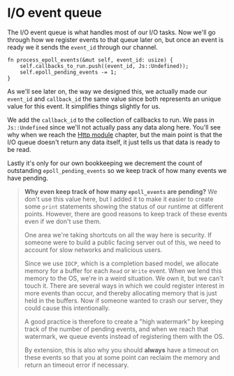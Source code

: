 # I/O event queue

The I/O event queue is what handles most of our I/O tasks. Now we'll go through
how we register events to that queue later on, but once an event is ready we
it sends the `event_id` through our channel.

```rust, ignored
fn process_epoll_events(&mut self, event_id: usize) {
    self.callbacks_to_run.push((event_id, Js::Undefined));
    self.epoll_pending_events -= 1;
}
```

As we'll see later on, the way we designed this, we actually made our `event_id`
and `callback_id` the same value since both represents an unique value for this
event. It simplifies things slightly for us.

We add the `callback_id` to the collection of callbacks to run. We pass
in `Js::Undefined` since we'll not actually pass any data along here. You'll see
why when we reach the [Http module](./8_3_http_module.md) chapter, but the main
point is that the I/O queue doesn't return any data itself, it just tells us that
data is ready to be read.

Lastly it's only for our own bookkeeping we decrement the count of outstanding
`epoll_pending_events` so we keep track of how many events we have pending.

> **Why even keep track of how many `epoll_events` are pending?**
> We don't use this value here, but I added it to make it easier to create
> some `print` statements showing the status of our runtime at different points.
> However, there are good reasons to keep track of these events even if we don't use them.
>
> One area we're taking shortcuts on all the way here is security. If someone were
> to build a public facing server out of this, we need to account for slow networks
> and malicious users.
>
> Since we use `IOCP`, which is a completion based model, we allocate memory for
> a buffer for each `Read` or `Write` event. When we lend this memory to the OS,
> we're in a weird situation. We own it, but we can't touch it. There are several
> ways in which we could register interest in more events than occur, and thereby
> allocating memory that is just held in the buffers. Now if someone wanted to crash
> our server, they could cause this intentionally.
>
> A good practice is therefore to create a "high watermark" by keeping track of
> the number of pending events, and when we reach that watermark, we queue events
> instead of registering them with the OS.
>
> By extension, this is also why you should **always** have a timeout on these events
> so that you at some point can reclaim the memory and return an timeout error if
> necessary.
